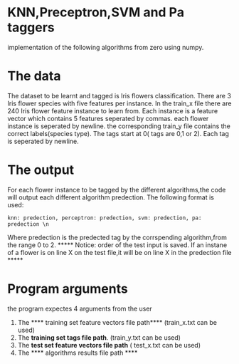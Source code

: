 # KNN,Preceptron,SVM and Pa taggers
implementation of the following algorithms from zero using numpy.

# The data

The dataset to be learnt and tagged is Iris flowers classification. There are 3 Iris flower species with five features per instance. 
In the train_x file there are 240 Iris flower feature instance to learn from. Each instance is a feature vector which contains 5 features seperated by commas. each flower instance is seperated by newline.
the corresponding train_y file contains the correct labels(species type). The tags start at 0( tags are 0,1 or 2). Each tag is seperated by newline.

# The output

For each flower instance to be tagged by the different algorithms,the code will output each different algorithm predection. The following format is used:
```
knn: predection, perceptron: predection, svm: predection, pa: predection \n
```
Where predection is the predected tag by the corrspending algorithm,from the range 0 to 2.
***** Notice: order of the test input is saved. If an instane of a flower is on line X on the test file,it will be on line X in the predection file *****

# Program arguments
the program expectes 4 arguments from the user
1) The **** training set feature vectors file path****  (train_x.txt can be used) 
2) The ****training set tags file path****. (train_y.txt can be used) 
3) The ****test set feature vectors file path**** ( test_x.txt can be used)
4) The **** algorithms results file path ****

